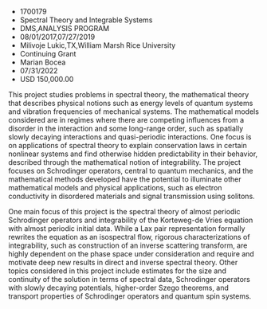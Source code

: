 
* 1700179
* Spectral Theory and Integrable Systems
* DMS,ANALYSIS PROGRAM
* 08/01/2017,07/27/2019
* Milivoje Lukic,TX,William Marsh Rice University
* Continuing Grant
* Marian Bocea
* 07/31/2022
* USD 150,000.00

This project studies problems in spectral theory, the mathematical theory that
describes physical notions such as energy levels of quantum systems and
vibration frequencies of mechanical systems. The mathematical models considered
are in regimes where there are competing influences from a disorder in the
interaction and some long-range order, such as spatially slowly decaying
interactions and quasi-periodic interactions. One focus is on applications of
spectral theory to explain conservation laws in certain nonlinear systems and
find otherwise hidden predictability in their behavior, described through the
mathematical notion of integrability. The project focuses on Schrodinger
operators, central to quantum mechanics, and the mathematical methods developed
have the potential to illuminate other mathematical models and physical
applications, such as electron conductivity in disordered materials and signal
transmission using solitons.

One main focus of this project is the spectral theory of almost periodic
Schrodinger operators and integrability of the Korteweg-de Vries equation with
almost periodic initial data. While a Lax pair representation formally rewrites
the equation as an isospectral flow, rigorous characterizations of
integrability, such as construction of an inverse scattering transform, are
highly dependent on the phase space under consideration and require and motivate
deep new results in direct and inverse spectral theory. Other topics considered
in this project include estimates for the size and continuity of the solution in
terms of spectral data, Schrodinger operators with slowly decaying potentials,
higher-order Szego theorems, and transport properties of Schrodinger operators
and quantum spin systems.
